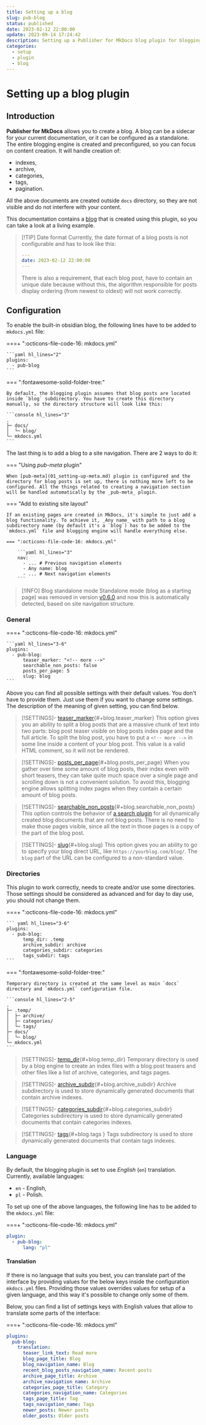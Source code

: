 ```yaml
---
title: Setting up a blog
slug: pub-blog
status: published
date: 2023-02-12 22:00:00
update: 2023-09-14 17:24:42
description: Setting up a Publisher for MkDocs blog plugin for blogging functionality
categories:
  - setup
  - plugin
  - blog
---
```


# Setting up a blog plugin

## Introduction

**Publisher for MkDocs** allows you to create a blog. A blog can be a sidecar for your current documentation, or it can be configured as a standalone. The entire blogging engine is created and preconfigured, so you can focus on content creation. It will handle creation of:

- indexes,
- archive,
- categories,
- tags,
- pagination.

All the above documents are created outside `docs` directory, so they are not visible and do not interfere with your content.

This documentation contains a [blog](../../../blog/) that is created using this plugin, so you can take a look at a living example.


> [!TIP] Date format
> Currently, the date format of a blog posts is not configurable and has to look like this:
> ``` yaml
> ---
> date: 2023-02-12 22:00:00
> ---
> ```
> There is also a requirement, that each blog post, have to contain an unique date because without this, the algorithm responsible for posts display ordering (from newest to oldest) will not work correctly.

## Configuration

To enable the built-in obsidian blog, the following lines have to be added to `mkdocs.yml` file:

===+ ":octicons-file-code-16: mkdocs.yml"

    ```yaml hl_lines="2"
    plugins:
      - pub-blog
    ```

=== ":fontawesome-solid-folder-tree:"

    By default, the blogging plugin assumes that blog posts are located inside `blog` subdirectory. You have to create this directory manually, so the directory structure will look like this:

    ```console hl_lines="3"
    .
    ├─ docs/
    │  └─ blog/
    └─ mkdocs.yml
    ```

The last thing is to add a blog to a site navigation. There are 2 ways to do it:

=== "Using _pub-meta_ plugin"

	When [pub-meta](01_setting-up-meta.md) plugin is configured and the directory for blog posts is set up, there is nothing more left to be configured. All the things related to creating a navigation section will be handled automatically by the _pub-meta_ plugin.

=== "Add to existing site layout"

	If an existing pages are created in MkDocs, it's simple to just add a blog functionality. To achieve it, _Any name_ with path to a blog subdirectory name (by default it's a `blog`) has to be added to the `mkdocs.yml` file and blogging engine will handle everything else.

    === ":octicons-file-code-16: mkdocs.yml"

        ```yaml hl_lines="3"
        nav:
          - ... # Previous navigation elements
          - Any name: blog
          - ... # Next navigation elements
        ```


> [!INFO] Blog standalone mode
> Standalone mode (blog as a starting page) was removed in version [v0.6.0](../../04_blog/v100-obsidian.md) and now this is automatically detected, based on site navigation structure.

### General

===+ ":octicons-file-code-16: mkdocs.yml"

	```yaml hl_lines="3-6"
	plugins:
	  - pub-blog:
		  teaser_marker: "<!-- more -->"
		  searchable_non_posts: false
		  posts_per_page: 5
		  slug: blog
	```

Above you can find all possible settings with their default values. You don't have to provide them. Just use them if you want to change some settings. The description of the meaning of given setting, you can find below.

> [!SETTINGS]- [teaser_marker](#+blog.teaser_marker){#+blog.teaser_marker}
> This option gives you an ability to split a blog posts that are a massive chunk of text into two parts: blog post teaser visible on blog posts index page and the full article. To split the blog post, you have to put a `<!-- more -->` in some line inside a content of your blog post. This value is a valid HTML comment, so it will not be rendered.

> [!SETTINGS]- [posts_per_page](#+blog.posts_per_page){#+blog.posts_per_page}
> When you gather over time some amount of blog posts, their index even with short teasers, they can take quite much space over a single page and scrolling down is not a convenient solution. To avoid this, blogging engine allows splitting index pages when they contain a certain amount of blog posts.

> [!SETTINGS]- [searchable_non_posts](#+blog.searchable_non_posts){#+blog.searchable_non_posts}
> This option controls the behavior of [a search plugin](https://squidfunk.github.io/mkdocs-material/setup/setting-up-site-search/) for all dynamically created blog documents that are not blog posts. There is no need to make those pages visible, since all the text in those pages is a copy of the part of the blog post.

> [!SETTINGS]- [slug](#+blog.slug){#+blog.slug}
> This option gives you an ability to go to specify your blog direct URL, like `https://yourblog.com/blog/`. The `blog` part of the URL can be configured to a non-standard value.

### Directories

This plugin to work correctly, needs to create and/or use some directories. Those settings should be considered as advanced and for day to day use, you should not change them.

===+ ":octicons-file-code-16: mkdocs.yml"

	``` yaml hl_lines="3-6"
	plugins:
	  - pub-blog:
		  temp_dir: .temp
		  archive_subdir: archive
		  categories_subdir: categories
		  tags_subdir: tags
	```

=== ":fontawesome-solid-folder-tree:"

	Temporary directory is created at the same level as main `docs` directory and `mkdocs.yml` configuration file.

	```console hl_lines="2-5"
	.
	├─ .temp/
	│  ├─ archive/
	│  ├─ categories/
	│  └─ tags/
	├─ docs/
	│  └─ blog/
	└─ mkdocs.yml
	```

> [!SETTINGS]- [temp_dir](#+blog.temp_dir){#+blog.temp_dir}
> Temporary directory is used by a blog engine to create an index files with a blog post teasers and other files like a list of archive, categories, and tags pages.

> [!SETTINGS]- [archive_subdir](#+blog.archive_subdir){#+blog.archive_subdir}
> Archive subdirectory is used to store dynamically generated documents that contain archive indexes.

> [!SETTINGS]- [categories_subdir](#+blog.categories_subdir){#+blog.categories_subdir}
> Categories subdirectory is used to store dynamically generated documents that contain categories indexes.

> [!SETTINGS]- [tags](#+blog.tags){#+blog.tags }
> Tags subdirectory is used to store dynamically generated documents that contain tags indexes.

### Language

By default, the blogging plugin is set to use _English_ (`en`) translation. Currently, available languages:

- `en` - English,
- `pl` - Polish.

To set up one of the above languages, the following line has to be added to the `mkdocs.yml` file:

===+ ":octicons-file-code-16: mkdocs.yml"

```yaml hl_lines="3"
plugin:
  - pub-blog:
      lang: "pl"
```

#### Translation

If there is no language that suits you best, you can translate part of the interface by providing values for the below keys inside the configuration `mkdocs.yml` files. Providing those values overrides values for setup of a given language, and this way it's possible to change only some of them.

Below, you can find a list of settings keys with English values that allow to translate some parts of the interface:

===+ ":octicons-file-code-16: mkdocs.yml"

```yaml hl_lines="3-15"
plugins:
  pub-blog:
    translation:
      teaser_link_text: Read more
      blog_page_title: Blog
      blog_navigation_name: Blog
      recent_blog_posts_navigation_name: Recent posts
      archive_page_title: Archive
      archive_navigation_name: Archive
      categories_page_title: Category
      categories_navigation_name: Categories
      tags_page_title: Tag
      tags_navigation_name: Tags
      newer_posts: Newer posts
      older_posts: Older posts
```
